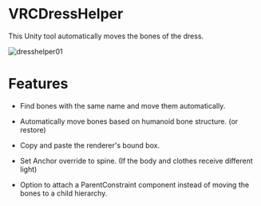 # VRCDressHelper

This Unity tool automatically moves the bones of the dress.

![dresshelper01](https://user-images.githubusercontent.com/89522358/142358810-7ad07b46-f366-4a76-af2e-173ec8930d5d.png)


# Features

- Find bones with the same name and move them automatically.

- Automatically move bones based on humanoid bone structure. (or restore)

- Copy and paste the renderer's bound box.

- Set Anchor override to spine. (If the body and clothes receive different light)

- Option to attach a ParentConstraint component instead of moving the bones to a child hierarchy.
